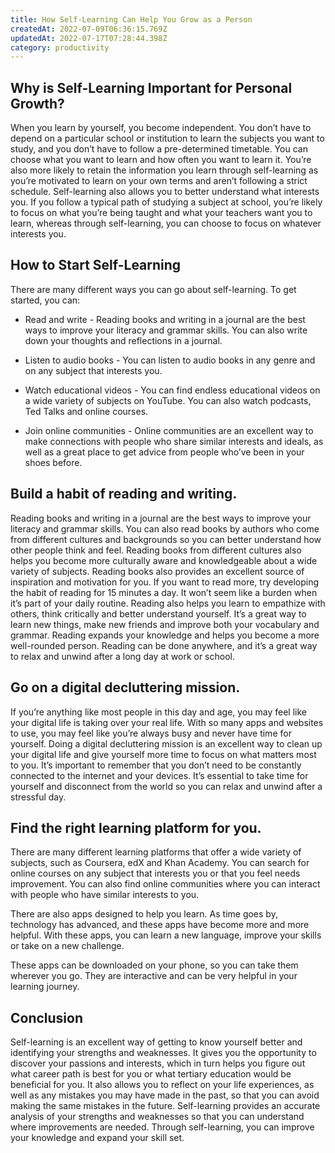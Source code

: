 ```yaml
---
title: How Self-Learning Can Help You Grow as a Person
createdAt: 2022-07-09T06:36:15.769Z
updatedAt: 2022-07-17T07:28:44.398Z
category: productivity
---
```


## Why is Self-Learning Important for Personal Growth?

When you learn by yourself, you become independent. You don’t have to depend on a particular school or institution to learn the subjects you want to study, and you don’t have to follow a pre-determined timetable. You can choose what you want to learn and how often you want to learn it.
You’re also more likely to retain the information you learn through self-learning as you’re motivated to learn on your own terms and aren’t following a strict schedule.
Self-learning also allows you to better understand what interests you. If you follow a typical path of studying a subject at school, you’re likely to focus on what you’re being taught and what your teachers want you to learn, whereas through self-learning, you can choose to focus on whatever interests you.

## How to Start Self-Learning

There are many different ways you can go about self-learning. To get started, you can:

- Read and write - Reading books and writing in a journal are the best ways to improve your literacy and grammar skills. You can also write down your thoughts and reflections in a journal.

- Listen to audio books - You can listen to audio books in any genre and on any subject that interests you.

- Watch educational videos - You can find endless educational videos on a wide variety of subjects on YouTube. You can also watch podcasts, Ted Talks and online courses.

- Join online communities - Online communities are an excellent way to make connections with people who share similar interests and ideals, as well as a great place to get advice from people who’ve been in your shoes before.

## Build a habit of reading and writing.

Reading books and writing in a journal are the best ways to improve your literacy and grammar skills. You can also read books by authors who come from different cultures and backgrounds so you can better understand how other people think and feel. Reading books from different cultures also helps you become more culturally aware and knowledgeable about a wide variety of subjects. Reading books also provides an excellent source of inspiration and motivation for you. If you want to read more, try developing the habit of reading for 15 minutes a day. It won’t seem like a burden when it’s part of your daily routine. Reading also helps you learn to empathize with others, think critically and better understand yourself. It’s a great way to learn new things, make new friends and improve both your vocabulary and grammar. Reading expands your knowledge and helps you become a more well-rounded person. Reading can be done anywhere, and it’s a great way to relax and unwind after a long day at work or school.

## Go on a digital decluttering mission.

If you’re anything like most people in this day and age, you may feel like your digital life is taking over your real life. With so many apps and websites to use, you may feel like you’re always busy and never have time for yourself. Doing a digital decluttering mission is an excellent way to clean up your digital life and give yourself more time to focus on what matters most to you. It’s important to remember that you don’t need to be constantly connected to the internet and your devices. It’s essential to take time for yourself and disconnect from the world so you can relax and unwind after a stressful day.

## Find the right learning platform for you.

There are many different learning platforms that offer a wide variety of subjects, such as Coursera, edX and Khan Academy. You can search for online courses on any subject that interests you or that you feel needs improvement. You can also find online communities where you can interact with people who have similar interests to you.

There are also apps designed to help you learn. As time goes by, technology has advanced, and these apps have become more and more helpful. With these apps, you can learn a new language, improve your skills or take on a new challenge.

These apps can be downloaded on your phone, so you can take them wherever you go. They are interactive and can be very helpful in your learning journey.

## Conclusion

Self-learning is an excellent way of getting to know yourself better and identifying your strengths and weaknesses. It gives you the opportunity to discover your passions and interests, which in turn helps you figure out what career path is best for you or what tertiary education would be beneficial for you. It also allows you to reflect on your life experiences, as well as any mistakes you may have made in the past, so that you can avoid making the same mistakes in the future. Self-learning provides an accurate analysis of your strengths and weaknesses so that you can understand where improvements are needed. Through self-learning, you can improve your knowledge and expand your skill set.
